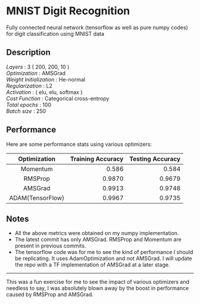 # MNIST Digit Recognition
Fully connected neural network (tensorflow as well as pure numpy codes) for digit classification using MNIST data

## Description  
*Layers* : 3 ( 200, 200, 10 )  
*Optimization* : AMSGrad  
*Weight Initialization* : He-normal  
*Regularization* : L2  
*Activation* : ( elu, elu, softmax )  
*Cost Function* : Categorical cross-entropy  
*Total epochs* : 100  
*Batch size* : 250  

## Performance
Here are some performance stats using various optimizers: 
  
|Optimization    | Training Accuracy | Testing Accuracy |
|:--------------:|------------------:|-----------------:|
|Momentum        | 0.586             | 0.584            |
|RMSProp         | 0.9870            | 0.9679           |
|AMSGrad         | 0.9913            | 0.9748           |
|ADAM(TensorFlow)| 0.9967            | 0.9735           |

## Notes

* All the above metrics were obtained on my numpy implementation.  
* The latest commit has only AMSGrad. RMSProp and Momentum are present in previous commits.  
* The tensorflow code was for me to see the kind of performance I should be replicating. It uses AdamOptimization and not AMSGrad.
I will update the repo with a TF implementation of AMSGrad at a later stage.

---  

This was a fun exercise for me to see the impact of various optimizers and needless to say, I was absolutely blown away by
the boost in performance caused by RMSProp and AMSGrad.  

